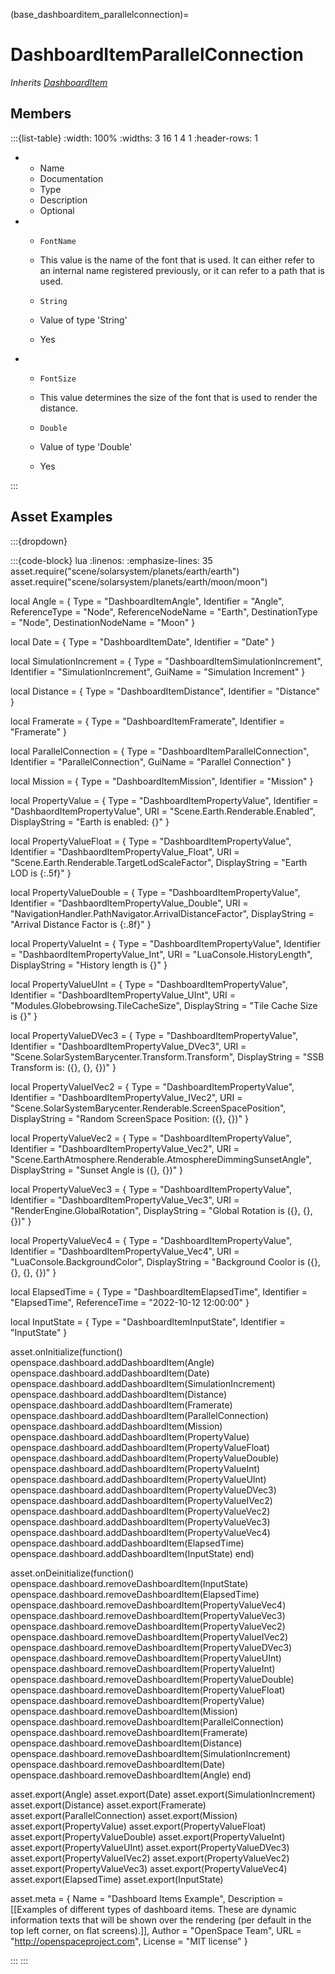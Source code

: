 



(base_dashboarditem_parallelconnection)=
# DashboardItemParallelConnection

_Inherits [DashboardItem](#DashboardItem)_




## Members


:::{list-table}
:width: 100%
:widths: 3 16 1 4 1
:header-rows: 1
*   - Name
    - Documentation
    - Type
    - Description
    - Optional

*   - `FontName`
    - This value is the name of the font that is used. It can either refer to an internal name registered previously, or it can refer to a path that is used.
    - `String`
    
    - Value of type 'String' 
    
    - Yes
    
*   - `FontSize`
    - This value determines the size of the font that is used to render the distance.
    - `Double`
    
    - Value of type 'Double' 
    
    - Yes
    
:::











## Asset Examples


:::{dropdown} 

:::{code-block} lua
:linenos:
:emphasize-lines: 35
asset.require("scene/solarsystem/planets/earth/earth")
asset.require("scene/solarsystem/planets/earth/moon/moon")

local Angle = {
  Type = "DashboardItemAngle",
  Identifier = "Angle",
  ReferenceType = "Node",
  ReferenceNodeName = "Earth",
  DestinationType = "Node",
  DestinationNodeName = "Moon"
}

local Date = {
  Type = "DashboardItemDate",
  Identifier = "Date"
}

local SimulationIncrement = {
  Type = "DashboardItemSimulationIncrement",
  Identifier = "SimulationIncrement",
  GuiName = "Simulation Increment"
}

local Distance = {
  Type = "DashboardItemDistance",
  Identifier = "Distance"
}

local Framerate = {
  Type = "DashboardItemFramerate",
  Identifier = "Framerate"
}

local ParallelConnection = {
  Type = "DashboardItemParallelConnection",
  Identifier = "ParallelConnection",
  GuiName = "Parallel Connection"
}

local Mission = {
  Type = "DashboardItemMission",
  Identifier = "Mission"
}

local PropertyValue = {
  Type = "DashboardItemPropertyValue",
  Identifier = "DashbaordItemPropertyValue",
  URI = "Scene.Earth.Renderable.Enabled",
  DisplayString = "Earth is enabled: {}"
}

local PropertyValueFloat = {
  Type = "DashboardItemPropertyValue",
  Identifier = "DashbaordItemPropertyValue_Float",
  URI = "Scene.Earth.Renderable.TargetLodScaleFactor",
  DisplayString = "Earth LOD is {:.5f}"
}

local PropertyValueDouble = {
  Type = "DashboardItemPropertyValue",
  Identifier = "DashbaordItemPropertyValue_Double",
  URI = "NavigationHandler.PathNavigator.ArrivalDistanceFactor",
  DisplayString = "Arrival Distance Factor is {:.8f}"
}

local PropertyValueInt = {
  Type = "DashboardItemPropertyValue",
  Identifier = "DashbaordItemPropertyValue_Int",
  URI = "LuaConsole.HistoryLength",
  DisplayString = "History length is {}"
}

local PropertyValueUInt = {
  Type = "DashboardItemPropertyValue",
  Identifier = "DashboardItemPropertyValue_UInt",
  URI = "Modules.Globebrowsing.TileCacheSize",
  DisplayString = "Tile Cache Size is {}"
}

local PropertyValueDVec3 = {
  Type = "DashboardItemPropertyValue",
  Identifier = "DashboardItemPropertyValue_DVec3",
  URI = "Scene.SolarSystemBarycenter.Transform.Transform",
  DisplayString = "SSB Transform is: ({}, {}, {})"
}

local PropertyValueIVec2 = {
  Type = "DashboardItemPropertyValue",
  Identifier = "DashboardItemPropertyValue_IVec2",
  URI = "Scene.SolarSystemBarycenter.Renderable.ScreenSpacePosition",
  DisplayString = "Random ScreenSpace Position: ({}, {})"
}

local PropertyValueVec2 = {
  Type = "DashboardItemPropertyValue",
  Identifier = "DashboardItemPropertyValue_Vec2",
  URI = "Scene.EarthAtmosphere.Renderable.AtmosphereDimmingSunsetAngle",
  DisplayString = "Sunset Angle is ({}, {})"
}

local PropertyValueVec3 = {
  Type = "DashboardItemPropertyValue",
  Identifier = "DashboardItemPropertyValue_Vec3",
  URI = "RenderEngine.GlobalRotation",
  DisplayString = "Global Rotation is ({}, {}, {})"
}

local PropertyValueVec4 = {
  Type = "DashboardItemPropertyValue",
  Identifier = "DashboardItemPropertyValue_Vec4",
  URI = "LuaConsole.BackgroundColor",
  DisplayString = "Background Coolor is ({}, {}, {}, {})"
}

local ElapsedTime = {
  Type = "DashboardItemElapsedTime",
  Identifier = "ElapsedTime",
  ReferenceTime = "2022-10-12 12:00:00"
}

local InputState = {
  Type = "DashboardItemInputState",
  Identifier = "InputState"
}


asset.onInitialize(function()
  openspace.dashboard.addDashboardItem(Angle)
  openspace.dashboard.addDashboardItem(Date)
  openspace.dashboard.addDashboardItem(SimulationIncrement)
  openspace.dashboard.addDashboardItem(Distance)
  openspace.dashboard.addDashboardItem(Framerate)
  openspace.dashboard.addDashboardItem(ParallelConnection)
  openspace.dashboard.addDashboardItem(Mission)
  openspace.dashboard.addDashboardItem(PropertyValue)
  openspace.dashboard.addDashboardItem(PropertyValueFloat)
  openspace.dashboard.addDashboardItem(PropertyValueDouble)
  openspace.dashboard.addDashboardItem(PropertyValueInt)
  openspace.dashboard.addDashboardItem(PropertyValueUInt)
  openspace.dashboard.addDashboardItem(PropertyValueDVec3)
  openspace.dashboard.addDashboardItem(PropertyValueIVec2)
  openspace.dashboard.addDashboardItem(PropertyValueVec2)
  openspace.dashboard.addDashboardItem(PropertyValueVec3)
  openspace.dashboard.addDashboardItem(PropertyValueVec4)
  openspace.dashboard.addDashboardItem(ElapsedTime)
  openspace.dashboard.addDashboardItem(InputState)
end)

asset.onDeinitialize(function()
  openspace.dashboard.removeDashboardItem(InputState)
  openspace.dashboard.removeDashboardItem(ElapsedTime)
  openspace.dashboard.removeDashboardItem(PropertyValueVec4)
  openspace.dashboard.removeDashboardItem(PropertyValueVec3)
  openspace.dashboard.removeDashboardItem(PropertyValueVec2)
  openspace.dashboard.removeDashboardItem(PropertyValueIVec2)
  openspace.dashboard.removeDashboardItem(PropertyValueDVec3)
  openspace.dashboard.removeDashboardItem(PropertyValueUInt)
  openspace.dashboard.removeDashboardItem(PropertyValueInt)
  openspace.dashboard.removeDashboardItem(PropertyValueDouble)
  openspace.dashboard.removeDashboardItem(PropertyValueFloat)
  openspace.dashboard.removeDashboardItem(PropertyValue)
  openspace.dashboard.removeDashboardItem(Mission)
  openspace.dashboard.removeDashboardItem(ParallelConnection)
  openspace.dashboard.removeDashboardItem(Framerate)
  openspace.dashboard.removeDashboardItem(Distance)
  openspace.dashboard.removeDashboardItem(SimulationIncrement)
  openspace.dashboard.removeDashboardItem(Date)
  openspace.dashboard.removeDashboardItem(Angle)
end)

asset.export(Angle)
asset.export(Date)
asset.export(SimulationIncrement)
asset.export(Distance)
asset.export(Framerate)
asset.export(ParallelConnection)
asset.export(Mission)
asset.export(PropertyValue)
asset.export(PropertyValueFloat)
asset.export(PropertyValueDouble)
asset.export(PropertyValueInt)
asset.export(PropertyValueUInt)
asset.export(PropertyValueDVec3)
asset.export(PropertyValueIVec2)
asset.export(PropertyValueVec2)
asset.export(PropertyValueVec3)
asset.export(PropertyValueVec4)
asset.export(ElapsedTime)
asset.export(InputState)



asset.meta = {
  Name = "Dashboard Items Example",
  Description = [[Examples of different types of dashboard items. These are dynamic
    information texts that will be shown over the rendering (per default in the top
    left corner, on flat screens).]],
  Author = "OpenSpace Team",
  URL = "http://openspaceproject.com",
  License = "MIT license"
}

:::
:::


